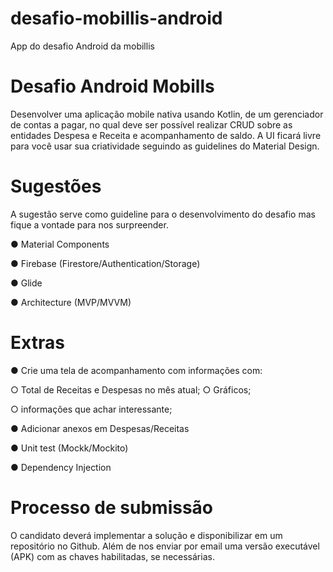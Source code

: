 # desafio-mobillis-android
App do desafio Android da mobillis

# Desafio Android Mobills 

Desenvolver uma aplicação mobile nativa usando Kotlin, de um gerenciador de contas a pagar, no qual deve ser possível realizar CRUD sobre as entidades Despesa e Receita e acompanhamento de saldo. A UI ficará livre para você usar sua criatividade seguindo as guidelines do Material Design. 

# Sugestões 

A sugestão serve como guideline para o desenvolvimento do desafio mas fique a vontade para nos surpreender. 

● Material Components 

● Firebase (Firestore/Authentication/Storage) 

● Glide 

● Architecture (MVP/MVVM) 

# Extras 

● Crie uma tela de acompanhamento com informações com:

○ Total de Receitas e Despesas no mês atual; 
○ Gráficos; 

○ informações que achar interessante; 

● Adicionar anexos em Despesas/Receitas 

● Unit test (Mockk/Mockito) 

● Dependency Injection 

# Processo de submissão 

O candidato deverá implementar a solução e disponibilizar em um repositório no Github. Além de nos enviar por email uma versão executável (APK) com as chaves habilitadas, se necessárias.
